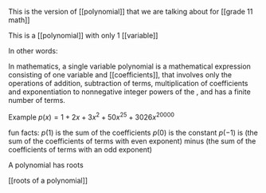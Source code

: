 This is the version of [[polynomial]] that we are talking about for [[grade 11 math]]

This is a [[polynomial]] with only 1 [[variable]]

In other words:

In mathematics, a single variable polynomial is a mathematical expression consisting of one variable and [[coefficients]], that involves only the operations of addition, subtraction of terms, multiplication of coefficients and exponentiation to nonnegative integer powers of the , and has a finite number of terms.


Example $p(x) = 1 + 2x + 3x^2 + 50x^{25} + 3026x^{20000}$

fun facts:
$p(1)$ is the sum of the coefficients
$p(0)$ is the constant
$p(-1)$ is (the sum of the coefficients of terms with even exponent) minus (the sum of the coefficients of terms with an odd exponent)


A polynomial has roots

[[roots of a polynomial]]
